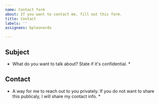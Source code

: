 ```yaml
---
name: Contact form
about: If you want to contact me, fill out this form.
title: Contact
labels: ''
assignees: bpleonardo

---
```


Subject
--------

* What do you want to talk about? State if it's confidential. *

Contact
---------

* A way for me to reach out to you privately. If you do not want to share this publicaly, I will share my contact info. *
